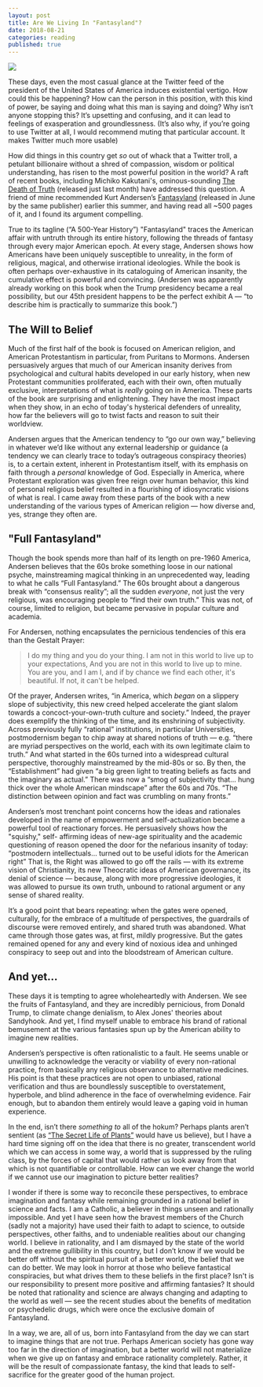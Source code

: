 ```yaml
---
layout: post
title: Are We Living In "Fantasyland"?
date: 2018-08-21
categories: reading
published: true
---
```


![](https://images.penguinrandomhouse.com/cover/9780812978902)

These days, even the most casual glance at the Twitter feed of the president of the United States of America induces existential vertigo. How could this be happening? How can the person in this position, with this kind of power, be saying and doing what this man is saying and doing? Why isn’t anyone stopping this? It’s upsetting and confusing, and it can lead to feelings of exasperation and groundlessness. (It’s also why, if you’re going to use Twitter at all, I would recommend muting that particular account. It makes Twitter much more usable)

How did things in this country get _so_ out of whack that a Twitter troll, a petulant billionaire without a shred of compassion, wisdom or political understanding, has risen to the most powerful position in the world? A raft of recent books, including Michiko Kakutani's, ominous-sounding [The Death of Truth](https://www.penguinrandomhouse.com/books/573029/the-death-of-truth-by-michiko-kakutani/9780525574828/) (released just last month) have addressed this question. A friend of mine recommended Kurt Andersen’s [Fantasyland](https://www.penguinrandomhouse.com/books/209776/fantasyland-by-kurt-andersen/9780812978902/) (released in June by the same publisher) earlier this summer, and having read all ~500 pages of it, and I found its argument compelling. 

True to its tagline (“A 500-Year History”) "Fantasyland" traces the American affair with untruth through its entire history, following the threads of fantasy through every major American epoch. At every stage, Andersen shows how Americans have been uniquely susceptible to unreality, in the form of religious, magical, and otherwise irrational ideologies. While the book is often perhaps over-exhaustive in its cataloguing of American insanity, the cumulative effect is powerful and convincing. (Andersen was apparently already working on this book when the Trump presidency became a real possibility, but our 45th president happens to be the perfect exhibit A — “to describe him is practically to summarize this book.”)

## The Will to Belief

Much of the first half of the book is focused on American religion, and American Protestantism in particular, from Puritans to Mormons. Andersen persuasively argues that much of our American insanity derives from psychological and cultural habits developed in our early history, when new Protestant communities proliferated, each with their own, often mutually exclusive, interpretations of what is _really_ going on in America. These parts of the book are surprising and enlightening. They have the most impact when they show, in an echo of today's hysterical defenders of unreality, how far the believers will go to twist facts and reason to suit their worldview.

Andersen argues that the American tendency to “go our own way,” believing in whatever we’d like without any external leadership or guidance  (a tendency we can clearly trace to today’s outrageous conspiracy theories) is, to a certain extent, inherent in Protestantism itself, with its emphasis on faith through a _personal_ knowledge of God. Especially in America, where Protestant exploration was given free reign over human behavior, this kind of personal religious belief resulted in a flourishing of idiosyncratic visions of what is real. I came away from these parts of the book with a new understanding of the various types of American religion — how diverse and, yes, strange they often are.  

## "Full Fantasyland"

Though the book spends more than half of its length on pre-1960 America, Andersen believes that the 60s broke something loose in our national psyche, mainstreaming magical thinking in an unprecedented way, leading to  what he calls “Full Fantasyland.” The 60s brought about a dangerous break with “consensus reality”; all the sudden _everyone_, not just the very religious, was encouraging people to “find their own truth.” This was not, of course, limited to religion, but became pervasive in popular culture and academia. 

For Andersen, nothing encapsulates the pernicious tendencies of this era than the Gestalt Prayer:

> I do my thing and you do your thing.
> I am not in this world to live up to your expectations,
> And you are not in this world to live up to mine.
> You are you, and I am I,
> and if by chance we find each other, it's beautiful. 
> If not, it can't be helped.

Of the prayer, Andersen writes, “in America, which _began_ on a slippery slope of subjectivity, this new creed helped accelerate the giant slalom towards a concoct-your-own-truth culture and society.” Indeed, the prayer does exemplify the thinking of the time, and its enshrining of subjectivity. Across previously fully “rational” institutions, in particular Universities, postmodernism began to chip away at shared notions of truth — e.g. “there are myriad perspectives on the world, each with its own legitimate claim to truth.” And what started in the 60s turned into a widespread cultural perspective, thoroughly mainstreamed by the mid-80s or so. By then, the “Establishment” had given “a big green light to treating beliefs as facts and the imaginary as actual.” There was now a “smog of subjectivity that… hung thick over the whole American mindscape” after the 60s and 70s. “The distinction between opinion and fact was crumbling on many fronts.” 

Andersen’s most trenchant point concerns how the ideas and rationales developed in the name of empowerment and self-actualization became a powerful tool of reactionary forces. He persuasively shows how the "squishy," self- affirming ideas of new-age spirituality and the academic questioning of reason opened the door for the nefarious insanity of today: “postmodern intellectuals… turned out to be useful idiots for the American right” That is, the Right was allowed to go off the rails —  with its extreme vision of Christianity, its new Theocratic ideas of American governance, its denial of science — because, along with more progressive ideologies, it was allowed to pursue its own truth, unbound to rational argument or any sense of shared reality. 

It’s a good point that bears repeating: when the gates were opened, culturally, for the embrace of a multitude of perspectives, the guardrails of discourse were removed entirely, and shared truth was abandoned. What came through those gates was, at first, mildly progressive. But the gates remained opened for any and every kind of noxious idea and unhinged conspiracy to seep out and into the bloodstream of American culture.

## And yet…

These days it is tempting to agree wholeheartedly with Andersen. We see the fruits of Fantasyland, and they are incredibly pernicious, from Donald Trump, to climate change denialism, to Alex Jones' theories about Sandyhook. And yet, I find myself unable to embrace his brand of rational bemusement at the various fantasies spun up by the American ability to imagine new realities. 

Andersen’s perspective is often rationalistic to a fault. He seems unable or unwilling to acknowledge the veracity or viability of every non-rational practice, from basically any religious observance to alternative medicines. His point is that these practices are not open to unbiased, rational verification and thus are boundlessly susceptible to overstatement, hyperbole, and blind adherence in the face of overwhelming evidence. Fair enough, but to abandon them entirely would leave a gaping void in human experience. 

In the end, isn’t there _something to_ all of the hokum? Perhaps plants aren’t sentient (as [“The Secret Life of Plants”](https://en.wikipedia.org/wiki/The_Secret_Life_of_Plants) would have us believe), but I have a hard time signing off on the idea that there is no  greater, transcendent world which we can access in some way, a world that is suppressed by the ruling class, by the forces of capital that would rather us look away from that which is not quantifiable or controllable. How can we ever change the world if we cannot use our imagination to picture better realities? 

I wonder if there is some way to reconcile these perspectives, to embrace imagination and fantasy while remaining grounded in a rational belief in science and facts. I am a Catholic, a believer in things unseen and rationally impossible. And yet I have seen how the bravest members of the Church (sadly not a majority) have used their faith to adapt to science, to outside perspectives, other faiths, and to undeniable realities about our changing world. I believe in rationality, and I am dismayed by the state of the world and the extreme gullibility in this country, but I don’t know if we would be better off without the spiritual pursuit of a better world, the belief that we can do better. We may look in horror at those who believe fantastical conspiracies, but what drives them to these beliefs in the first place? Isn't is our responsibility to present more positive and affirming fantasies? It should be noted that rationality and science are always changing and adapting to the world as well — see the recent studies about the benefits of meditation or psychedelic drugs, which were once the exclusive domain of Fantasyland. 

In a way, we are, all of us, born into Fantasyland from the day we can start to imagine things that are not true. Perhaps American society has gone way too far in the direction of imagination, but a better world will not materialize when we give up on fantasy and embrace rationality completely. Rather, it will be the result of compassionate fantasy, the kind that leads to self-sacrifice for the greater good of the human project.




